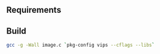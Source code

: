 ## Requirements

[]()

## Build

```bash
gcc -g -Wall image.c `pkg-config vips --cflags --libs`
```
